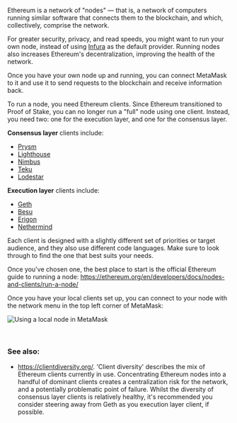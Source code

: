 Ethereum is a network of "nodes" — that is, a network of computers running similar software that connects them to the blockchain, and which, collectively, comprise the network. 


For greater security, privacy, and read speeds, you might want to run your own node, instead of using [Infura](https://support.metamask.io/hc/en-us/articles/4417315392795) as the default provider. Running nodes also increases Ethereum's decentralization, improving the health of the network.


Once you have your own node up and running, you can connect MetaMask to it and use it to send requests to the blockchain and receive information back. 


To run a node, you need Ethereum clients. Since Ethereum transitioned to Proof of Stake, you can no longer run a "full" node using one client. Instead, you need two: one for the execution layer, and one for the consensus layer. 


**Consensus layer** clients include:


* [Prysm](https://prysmaticlabs.com/)
* [Lighthouse](https://lighthouse.sigmaprime.io/)
* [Nimbus](https://nimbus.team/)
* [Teku](https://consensys.net/knowledge-base/ethereum-2/teku/)
* [Lodestar](https://lodestar.chainsafe.io/)


**Execution layer** clients include:


* [Geth](https://geth.ethereum.org/)
* [Besu](https://www.hyperledger.org/use/besu)
* [Erigon](https://github.com/ledgerwatch/erigon#erigon)
* [Nethermind](https://nethermind.io/)


Each client is designed with a slightly different set of priorities or target audience, and they also use different code languages. Make sure to look through to find the one that best suits your needs.


Once you've chosen one, the best place to start is the official Ethereum guide to running a node: <https://ethereum.org/en/developers/docs/nodes-and-clients/run-a-node/>


Once you have your local clients set up, you can connect to your node with the network menu in the top left corner of MetaMask:


![Using a local node in MetaMask](https://support.metamask.io/hc/article_attachments/17122875767067)


 


### See also:


* <https://clientdiversity.org/>. 'Client diversity' describes the mix of Ethereum clients currently in use. Concentrating Ethereum nodes into a handful of dominant clients creates a centralization risk for the network, and a potentially problematic point of failure. Whilst the diversity of consensus layer clients is relatively healthy, it's recommended you consider steering away from Geth as you execution layer client, if possible.
